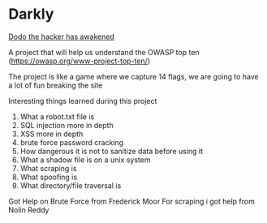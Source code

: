 <h1> Darkly </h1>
<u>Dodo the hacker has awakened </u>

A project that will help us understand the OWASP top ten
(https://owasp.org/www-project-top-ten/)

The project is like a game where we capture 14 flags,  we are going to have a lot of fun breaking the site

Interesting things learned during this project

<ol>
<li> What a robot.txt file is </li>
<li> SQL injection more in depth </li>
<li> XSS more in depth </li>
<li> brute force password cracking </li> 
<li> How dangerous it is not to sanitize data before using it </li>
<li> What a shadow file is on a unix system </li>
<li> What scraping is </li>
<li> What spoofing is </li>
<li> What directory/file traversal is </li>
 </ol>

Got Help on Brute Force from Frederick Moor
For scraping i got help from Nolin Reddy
